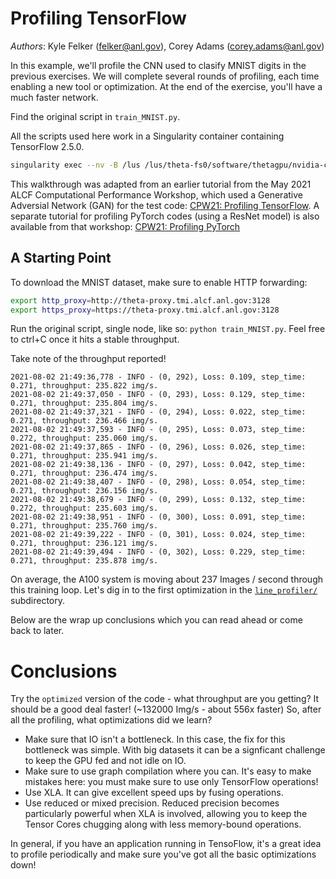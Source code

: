 # Profiling TensorFlow

_Authors_: Kyle Felker (felker@anl.gov), Corey Adams (corey.adams@anl.gov)



In this example, we'll profile the CNN used to clasify MNIST digits in the previous
exercises. We will complete several rounds of profiling, each time enabling a new tool or
optimization.  At the end of the exercise, you'll have a much faster network.

Find the original script in `train_MNIST.py`.

All the scripts used here work in a Singularity container containing TensorFlow 2.5.0. 

```bash
singularity exec --nv -B /lus /lus/theta-fs0/software/thetagpu/nvidia-containers/tensorflow2/tf2_21.07-py3.simg bash
```

This walkthrough was adapted from an earlier tutorial from the May 2021 ALCF Computational Performance Workshop, which used a Generative Adversial Network (GAN) for the test code: [CPW21: Profiling TensorFlow](https://github.com/argonne-lcf/CompPerfWorkshop-2021/tree/main/09_profiling_frameworks/TensorFlow).
A separate tutorial for profiling PyTorch codes (using a ResNet model) is also available from that workshop: [CPW21: Profiling PyTorch](https://github.com/argonne-lcf/CompPerfWorkshop-2021/tree/main/09_profiling_frameworks/PyTorchProfiler)


## A Starting Point

To download the MNIST dataset, make sure to enable HTTP forwarding:
```bash
export http_proxy=http://theta-proxy.tmi.alcf.anl.gov:3128
export https_proxy=https://theta-proxy.tmi.alcf.anl.gov:3128
```

Run the original script, single node, like so: `python train_MNIST.py`.  Feel free to ctrl+C once it hits a stable throughput.

Take note of the throughput reported!

```
2021-08-02 21:49:36,778 - INFO - (0, 292), Loss: 0.109, step_time: 0.271, throughput: 235.822 img/s.
2021-08-02 21:49:37,050 - INFO - (0, 293), Loss: 0.129, step_time: 0.271, throughput: 235.804 img/s.
2021-08-02 21:49:37,321 - INFO - (0, 294), Loss: 0.022, step_time: 0.271, throughput: 236.466 img/s.
2021-08-02 21:49:37,593 - INFO - (0, 295), Loss: 0.073, step_time: 0.272, throughput: 235.060 img/s.
2021-08-02 21:49:37,865 - INFO - (0, 296), Loss: 0.026, step_time: 0.271, throughput: 235.941 img/s.
2021-08-02 21:49:38,136 - INFO - (0, 297), Loss: 0.042, step_time: 0.271, throughput: 236.474 img/s.
2021-08-02 21:49:38,407 - INFO - (0, 298), Loss: 0.054, step_time: 0.271, throughput: 236.156 img/s.
2021-08-02 21:49:38,679 - INFO - (0, 299), Loss: 0.132, step_time: 0.272, throughput: 235.603 img/s.
2021-08-02 21:49:38,951 - INFO - (0, 300), Loss: 0.091, step_time: 0.271, throughput: 235.760 img/s.
2021-08-02 21:49:39,222 - INFO - (0, 301), Loss: 0.024, step_time: 0.271, throughput: 236.121 img/s.
2021-08-02 21:49:39,494 - INFO - (0, 302), Loss: 0.229, step_time: 0.271, throughput: 235.878 img/s.
```

On average, the A100 system is moving about 237 Images / second through this training loop.  Let's dig in to the first optimization in the [`line_profiler/`](./line_profiler/) subdirectory.

Below are the wrap up conclusions which you can read ahead or come back to later.

# Conclusions

Try the `optimized` version of the code - what throughput are you getting?  It should be a good deal faster! (~132000 Img/s - about 556x faster)  So, after all the profiling, what optimizations did we learn?

 - Make sure that IO isn't a bottleneck.  In this case, the fix for this bottleneck was simple.  With big datasets it can be a signficant challenge to keep the GPU fed and not idle on IO.
 - Make sure to use graph compilation where you can.  It's easy to make mistakes here: you must make sure to use only TensorFlow operations!
 - Use XLA.  It can give excellent speed ups by fusing operations.
 - Use reduced or mixed precision. Reduced precision becomes particularly powerful when XLA is involved, allowing you to keep the Tensor Cores chugging along with less memory-bound operations.

In general, if you have an application running in TensoFlow, it's a great idea to profile periodically and make sure you've got all the basic optimizations down!

